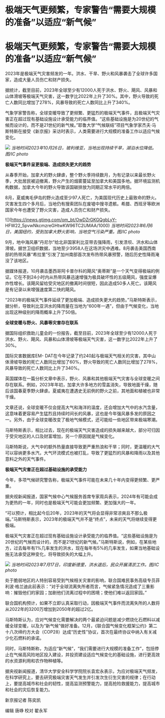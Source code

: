 # 极端天气更频繁，专家警告“需要大规模的准备”以适应“新气候”

# 极端天气更频繁，专家警告“需要大规模的准备”以适应“新气候”

2023年是极端天气灾害频发的一年。洪水、干旱、野火和风暴袭击了全球许多国家，造成大量人员伤亡和财产损失。

据统计，截至目前，2023年全球至少有12000人死于洪水、野火、飓风、风暴和山体滑坡等极端天气灾害，这一数字比2022年上升了30%。其中，野火导致的死亡人数同比增加了278%，风暴导致的死亡人数同比上升了340%。

气象学家警告称，全球变暖导致了更频繁、更猛烈的极端天气事件，且极端天气灾害正在超过现有基础设施设计承受能力的临界值。“这些基础设施是为20世纪的气候而设计的，而不是21世纪的新气候。”耶鲁大学“气候联结”项目气象学家杰夫·马斯特斯在接受《新京报》采访时表示，人类需要进行大规模的准备工作以适应气候变化。

![](https://inews.gtimg.com/om_bt/ObtYSswZS1CJHpN9xcrn87e9YhbfiuFGMNdFAE77RPwdUAA/1000)
_当地时间2023年10月26日，玻利维亚，当地出现持续干旱，湖泊水位降低。图/IC photo_

**极端天气事件呈更极端、造成损失更大的趋势**

从春季开始，加拿大的野火肆虐，整个野火季持续数月，为有记录以来最长野火季，大批居民被迫撤离，野火产生的烟雾蔓延至加拿大和美国多地。据环境监测机构数据，加拿大今年的野火导致该国碳排放为同期正常水平的两倍。

8月，夏威夷毛伊岛的野火造成至少97人死亡，为美国现代历史上最致命的野火。灾害发生四个多月后，当地仍有搜索团队在废墟中搜寻遗骸。希腊、西班牙等欧洲国家今年也遭受了野火灾害，造成人员伤亡和财产损失。

![](https://inews.gtimg.com/om_bt/OwDZrGKGQgbLyY-
HFW22_5pvwNkcmzreGHtwKW96TC2UMAA/1000)
_当地时间2023年6月6日，美国纽约，受到加拿大野火影响，当地空气污染严重。图/IC photo_

9月，地中海风暴“丹尼尔”给北非国家利比亚带去强降雨，引发溃坝、洪水和山体滑坡。据世卫组织数据，当地至少3958人在这场洪灾中遇难。8月袭击美国西南部的热带风暴“希拉里”引发了加州南部首次发布热带风暴预警，随后历史性降雨淹没了该地区。

据媒体报道，10月袭击墨西哥阿卡普尔科的飓风“奥蒂斯”是一个天气变得极端的例证。它在不到24小时内从热带风暴迅速增强为极具破坏性的五级飓风，强度呈爆炸性增长。该飓风留给受灾地区的撤离时间很短，因此造成50多人死亡。该飓风是有记录以来增强速度第二快的飓风。

“2023年的极端天气事件延续了更加极端、造成损失更大的趋势。”马斯特斯表示，据分析，导致利比亚洪水的降雨量在当地为“600年一遇”，但由于气候变化，当地出现这种级别的降雨概率上升了50倍。

**全球变暖与野火、风暴等灾害存在联系**

据国际组织救助儿童会的一份报告，截至目前，2023年全球至少有12000人死于洪水、野火、飓风、风暴和山体滑坡等极端天气灾害，这一数字比2022年上升了30%。

国际灾害数据库EM-
DAT在今年记录了约240起与极端天气相关的灾害，其中山体滑坡导致的死亡人数同比增加了60%，野火导致的死亡人数同比增加了278%，风暴导致的死亡人数同比上升了340%。

英国媒体在一篇分析文章中表示，野火、风暴和其他极端天气灾害与全球变暖之间存在联系。例如，2023年年初，加拿大许多地方的雪盖消失，导致地面干燥，随后该国春夏季野火肆虐。夏威夷在遭遇史无前例的野火之前，其地面和植被也非常干燥。

文章还说，全球变暖不仅会提高大气和海洋的温度，还会增加大气中的水汽含量，这意味着更容易产生猛烈且持续时间长的风暴，这也是今年强风暴多发的原因之一。另外，由于全球变暖改变了极地气候模式，还可能给一些地区带来极端寒潮。

马斯特斯表示，相比过去，现在的极端天气灾害造成的损失越来越大，部分可归因于受灾地区的人口及财富增加，另一个原因就是气候变化。

马斯特斯说，大气中的额外热量直接导致更严重热浪和干旱；同时，更温暖的大气可以容纳更多水汽，大气环流模式也被打乱，导致了更猛烈的风暴和降雨以及其他意料之外的天气事件。

**极端天气灾害正在超过基础设施的承受能力**

今年，多项气候研究警告称，极端天气事件可能在未来几十年内变得更频繁、更严重。

据央视新闻报道，国家气候中心气候服务首席专家周兵表示，2024年有可能会成为更热的一年，同时也是极端天气可能会更加频繁、更加强大的一年。

“可以预计，相比起今后20年，2023年的天气将会显得非常凉爽且不那么极端。”马斯特斯表示，2023年的极端天气并不是“终点”，未来的天气将继续变得更极端。

极端天气灾害正在超过现有基础设施设计承受能力的临界值。“这些基础设施是为20世纪的气候而设计的，而不是21世纪的新气候。”马斯特斯说，例如，在某些地方，过去每年有1%几率发生的洪水，现在每年有5%的几率发生，如果当地基础设施无法承受这种变化，将导致损失的大幅上升。

![](https://inews.gtimg.com/om_bt/OMy3DJWpDBdA6U_Jpdfg1Y4qXtQ9OuP4_IcsO6mTks754AA/1000)
_当地时间2023年7月17日，印度新德里，洪水退后，民众开展清淤工作。图/IC photo_

处于脆弱地区的人特别容易受到气候相关灾害的影响，联合国难民事务高级专员菲利波·格兰迪此前表示：“对于全球流离失所者而言，气候紧急情况造成了三重影响：摧毁他们的家园；加剧他们流离过程中的困境；使他们难以返回家园。”

联合国机构预计，如果不立即认真采取行动，因极端天气事件而流离失所的人数将从2022年的3200万增加到2050年的超过2亿。

马斯特斯认为，应对气候变化需要解决的两个最紧迫问题是减少燃烧化石燃料以减缓全球变暖，以及为“新气候”做好准备。12月，《联合国气候变化框架公约》第二十八次缔约方大会（COP28）达成“历史性”协议，首次在最终协议中纳入有关减少化石燃料的承诺。

同时，马斯特斯称，为适应“新气候”，“我们需要进行大规模的准备工作”，包括停止在气候高风险地区投入建设，并投资建设适应气候变化的基础设施，进行更高效的水资源利用和农作物种植等。

据央视新闻报道，清华大学安全科学学院院长袁宏永表示，为应对极端天气频发，在科学研究上，要去研究极端灾害天气发生并引发次生衍生灾害的规律；在行动上，要提高城市和社会的韧性，提高监测预警能力，提高抢险救援能力，提高城市和社会的灾后恢复能力。

新京报记者 陈奕凯

编辑 唐峥 校对 翟永军

